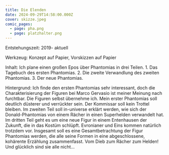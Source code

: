 ```yaml
---
title: Die Elenden
date: 2024-09-29T14:58:00.000Z
cover: skizze.jpeg
comic_pages:
  - page: pha.png
  - page: platzhalter.png
---
```



Entstehungszeit: 2019- aktuell

Werkzeug: Konzept auf Papier, Vorskizzen auf Papier

Inhalt: Ich plane einen großen Epos über Phantomias in drei Teilen. 1. Das Tagebuch des ersten Phantomias. 2. Die zweite Verwandlung des zweiten Phantomias. 3. Der neue Phantomias.

Hintergrund: Ich finde den ersten Phantomias sehr interessant, doch die Charakterisierung der Figuren bei Marco Gervasio ist meiner Meinung nach furchtbar. Die Figuren selbst übernehme ich. Mein erster Phantomias soll deutlich düsterer und verrückter sein. Der Kommissar soll kein Trottel bleiben. Im zweiten Teil soll in-universe erklärt werden, wie sich der Donald-Phantomias von einem Rächer in einen Superhelden verwandelt hat. Im dritten Teil geht es um eine neue Figur in einem Entenhausen der Zukunft, die in das Kostüm schlüpft. Evronianer und Eins kommen natürlich trotzdem vor. Insgesamt soll es eine Gesamtbetrachtung der Figur Phantomias werden, die alle seine Formen in eine abgeschlossene, kohärente Erzählung zusammenfasst. Vom Dieb zum Rächer zum Helden! Und glücklich sind sie alle nicht…
